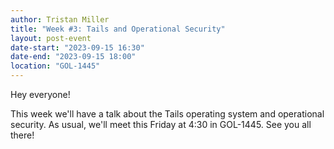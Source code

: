 ```yaml
---
author: Tristan Miller
title: "Week #3: Tails and Operational Security"
layout: post-event
date-start: "2023-09-15 16:30"
date-end: "2023-09-15 18:00"
location: "GOL-1445"
---
```


Hey everyone! 

This week we'll have a talk about the Tails operating system and operational security. As usual, we'll meet this Friday at 4:30 in GOL-1445. See you all there!
